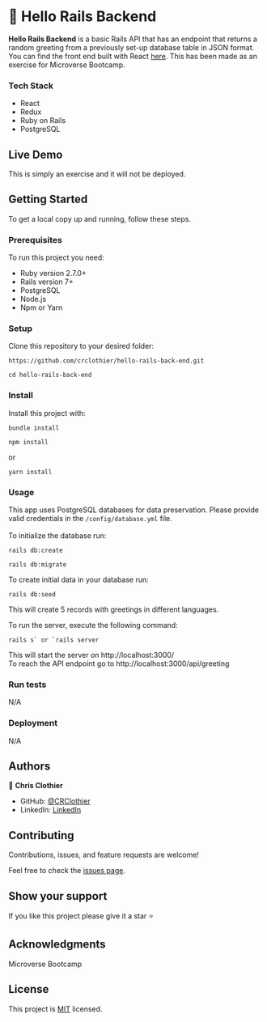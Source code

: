 # 📖 Hello Rails Backend
**Hello Rails Backend** is a basic Rails API that has an endpoint that returns a random greeting from a previously set-up database table in JSON format. You can find the front end built with React [here](https://github.com/crclothier/hello-react-front-end).  This has been made as an exercise for Microverse Bootcamp.

### Tech Stack
- React
- Redux
- Ruby on Rails
- PostgreSQL

## Live Demo

This is simply an exercise and it will not be deployed.

## Getting Started

To get a local copy up and running, follow these steps.

### Prerequisites
To run this project you need:
- Ruby version 2.7.0+
- Rails version 7+
- PostgreSQL
- Node.js
- Npm or Yarn

### Setup

Clone this repository to your desired folder:

```
https://github.com/crclothier/hello-rails-back-end.git
```

```
cd hello-rails-back-end
```

### Install

Install this project with:

```
bundle install
```
```
npm install
```
or
```
yarn install
```

### Usage

This app uses PostgreSQL databases for data preservation. Please provide valid credentials in the `/config/database.yml` file.<br><br>
To initialize the database run:<br>
```
rails db:create
```
```
rails db:migrate
```
To create initial data in your database run:
```
rails db:seed
```
This will create 5 records with greetings in different languages.

To run the server, execute the following command:
```
rails s` or `rails server
```
This will start the server on http://localhost:3000/<br>
To reach the API endpoint go to http://localhost:3000/api/greeting

### Run tests
N/A

### Deployment
N/A

## Authors

👤 **Chris Clothier**

- GitHub: [@CRClothier](https://github.com/crclothier)
- LinkedIn: [LinkedIn](https://www.linkedin.com/in/crclothier)

## Contributing

Contributions, issues, and feature requests are welcome!

Feel free to check the [issues page](https://github.com/crclothier/hello-rails-back-end/issues/).

## Show your support

If you like this project please give it a star ⭐

## Acknowledgments
Microverse Bootcamp

## License

This project is [MIT](./LICENSE) licensed.